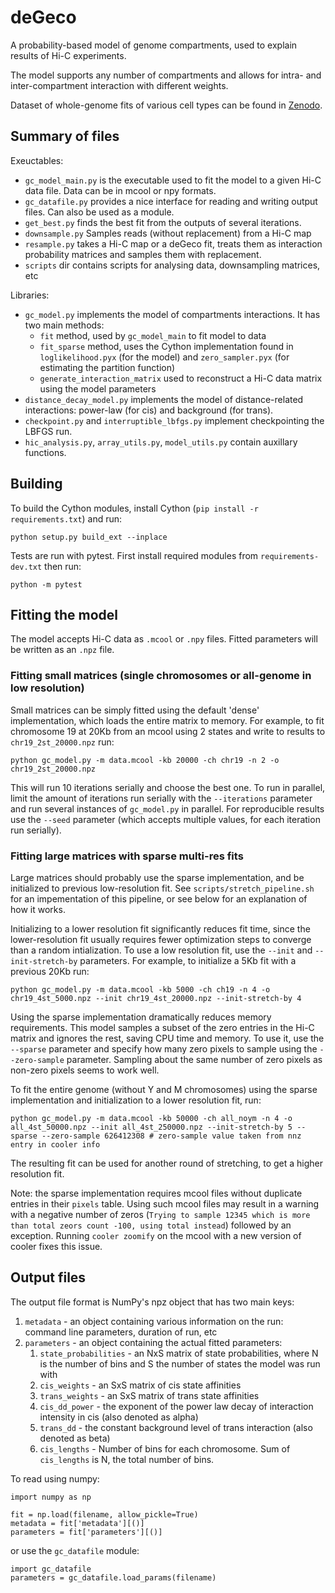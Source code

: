 # deGeco

A probability-based model of genome compartments, used to explain results of Hi-C experiments.

The model supports any number of compartments and allows for intra- and inter-compartment interaction
with different weights.

Dataset of whole-genome fits of various cell types can be found in [Zenodo](https://zenodo.org/record/7152655).

## Summary of files

Exeuctables:

* `gc_model_main.py` is the executable used to fit the model to a given Hi-C data file. Data can be in mcool or npy formats.
* `gc_datafile.py` provides a nice interface for reading and writing output files. Can also be used as a module.
* `get_best.py` finds the best fit from the outputs of several iterations.
* `downsample.py` Samples reads (without replacement) from a Hi-C map
* `resample.py` takes a Hi-C map or a deGeco fit, treats them as interaction probability matrices and samples them with replacement.
* `scripts` dir contains scripts for analysing data, downsampling matrices, etc

Libraries:

* `gc_model.py` implements the model of compartments interactions. It has two main methods:
    * `fit` method, used by `gc_model_main` to fit model to data
    * `fit_sparse` method, uses the Cython implementation found in `loglikelihood.pyx` (for the model) and `zero_sampler.pyx` (for estimating the partition function)
    * `generate_interaction_matrix` used to reconstruct a Hi-C data matrix using the model parameters
* `distance_decay_model.py` implements the model of distance-related interactions: power-law (for cis) and background (for trans).
* `checkpoint.py` and `interruptible_lbfgs.py` implement checkpointing the LBFGS run.
* `hic_analysis.py`, `array_utils.py`, `model_utils.py` contain auxillary functions.

## Building

To build the Cython modules, install Cython (`pip install -r requirements.txt`) and run:

```
python setup.py build_ext --inplace
```

Tests are run with pytest. First install required modules from `requirements-dev.txt` then run:

```
python -m pytest
```

## Fitting the model
The model accepts Hi-C data as `.mcool` or `.npy` files.  Fitted parameters will be written as an `.npz` file.

### Fitting small matrices (single chromosomes or all-genome in low resolution)
Small matrices can be simply fitted using the default 'dense' implementation, which loads the entire matrix to memory.  For example, to fit chromosome 19 at 20Kb from an mcool using 2 states and write to results to `chr19_2st_20000.npz` run:

```
python gc_model.py -m data.mcool -kb 20000 -ch chr19 -n 2 -o chr19_2st_20000.npz
```

This will run 10 iterations serially and choose the best one. To run in parallel, limit the amount of iterations run serially with the `--iterations` parameter and run several instances of `gc_model.py` in parallel. For reproducible results use the `--seed` parameter (which accepts multiple values, for each iteration run serially).

### Fitting large matrices with sparse multi-res fits
Large matrices should probably use the sparse implementation, and be initialized to previous low-resolution fit. See `scripts/stretch_pipeline.sh` for an impementation of this pipeline, or see below for an explanation of how it works.

Initializing to a lower resolution fit significantly reduces fit time, since the lower-resolution fit usually requires fewer optimization steps to converge than a random intialization. To use a low resolution fit, use the `--init` and `--init-stretch-by` parameters. For example, to initialize a 5Kb fit with a previous 20Kb run:

```
python gc_model.py -m data.mcool -kb 5000 -ch ch19 -n 4 -o chr19_4st_5000.npz --init chr19_4st_20000.npz --init-stretch-by 4
```

Using the sparse implementation dramatically reduces memory requirements. This model samples a subset of the zero entries in the Hi-C matrix and ignores the rest, saving CPU time and memory. To use it, use the `--sparse` parameter and specify how many zero pixels to sample using the `--zero-sample` parameter. Sampling about the same number of zero pixels as non-zero pixels seems to work well.

To fit the entire genome (without Y and M chromosomes) using the sparse implementation and initialization to a lower resolution fit, run:

```
python gc_model.py -m data.mcool -kb 50000 -ch all_noym -n 4 -o all_4st_50000.npz --init all_4st_250000.npz --init-stretch-by 5 --sparse --zero-sample 626412308 # zero-sample value taken from nnz entry in cooler info
```

The resulting fit can be used for another round of stretching, to get a higher resolution fit.

Note: the sparse implementation requires mcool files without duplicate entries in their `pixels` table. Using such mcool files may result in a warning with a negative number of zeros (`Trying to sample 12345 which is more than total zeors count -100, using total instead`) followed by an exception. Running `cooler zoomify` on the mcool with a new version of cooler fixes this issue.

## Output files
The output file format is NumPy's npz object that has two main keys:

1. `metadata` - an object containing various information on the run: command line parameters, duration of run, etc
2. `parameters` - an object containing the actual fitted parameters:
    1. `state_probabilities` - an NxS matrix of state probabilities, where N is the number of bins and S the number of states the model was run with
    2. `cis_weights` - an SxS matrix of cis state affinities
    3. `trans_weights` - an SxS matrix of trans state affinities
    4. `cis_dd_power` - the exponent of the power law decay of interaction intensity in cis (also denoted as alpha)
    5. `trans_dd` - the constant background level of trans interaction (also denoted as beta)
    6. `cis_lengths` - Number of bins for each chromosome. Sum of `cis_lengths` is N, the total number of bins.

To read using numpy:

```
import numpy as np

fit = np.load(filename, allow_pickle=True)
metadata = fit['metadata'][()]
parameters = fit['parameters'][()]
```

or use the `gc_datafile` module:

```
import gc_datafile
parameters = gc_datafile.load_params(filename)
```
